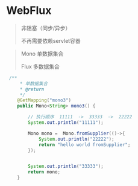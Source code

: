 # WebFlux

> 非阻塞（同步/异步） 
>
> 不再需要依赖servlet容器





> Mono 单数据集合
>
> Flux 多数据集合

```java
 /**
     * 单数据集合
     * @return
     */
    @GetMapping("mono3")
    public Mono<String> mono3() {

        // 执行顺序  11111  ->  33333  ->  22222
        System.out.println("11111");

        Mono mono =  Mono.fromSupplier(()->{
            System.out.println("22222");
            return "hello world fromSupplier";
        });


        System.out.println("33333");
        return mono;
    }
```

